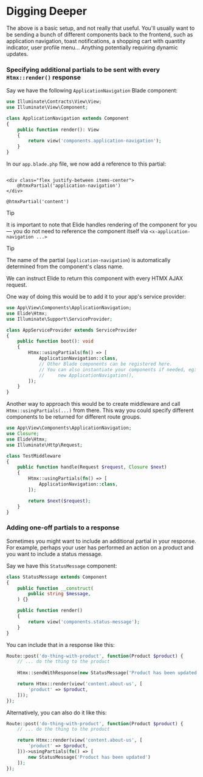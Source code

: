 # Digging Deeper


The above is a basic setup, and not really that useful. You'll usually want to be sending a bunch of different
components back to the frontend, such as application navigation, toast notifications, a shopping cart with quantity
indicator, user profile menu... Anything potentially requiring dynamic updates.

### Specifying additional partials to be sent with every `Htmx::render()` response

Say we have the following `ApplicationNavigation` Blade component:

```php
use Illuminate\Contracts\View\View;
use Illuminate\View\Component;

class ApplicationNavigation extends Component
{
    public function render(): View
    {
        return view('components.application-navigation');
    }
}
```

In our `app.blade.php` file, we now add a reference to this partial:

```bladehtml

<div class="flex justify-between items-center">
    @htmxPartial('application-navigation')
</div>

@htmxPartial('content')
```

> [!TIP]
> It is important to note that Elide handles rendering of the component for you — you do not need to reference the
> component itself via `<x-application-navigation ...>`

> [!TIP]
> The name of the partial (`application-navigation`) is automatically determined from the component's class name.

We can instruct Elide to return this component with every HTMX AJAX request.

One way of doing this would be to add it to your app's service provider:

```php
use App\View\Components\ApplicationNavigation;
use Elide\Htmx;
use Illuminate\Support\ServiceProvider;

class AppServiceProvider extends ServiceProvider
{
    public function boot(): void
    {
        Htmx::usingPartials(fn() => [
            ApplicationNavigation::class,
            // Other Blade components can be registered here.
            // You can also instantiate your components if needed, eg:
            //     new ApplicationNavigation(),
        ]);
    }
}
```

Another way to approach this would be to create middleware and call `Htmx::usingPartials(...)` from there. This way you
could specify different components to be returned for different route groups.

```php
use App\View\Components\ApplicationNavigation;
use Closure;
use Elide\Htmx;
use Illuminate\Http\Request;

class TestMiddleware
{
    public function handle(Request $request, Closure $next)
    {
        Htmx::usingPartials(fn() => [
            ApplicationNavigation::class,
        ]);

        return $next($request);
    }
}
```

### Adding one-off partials to a response

Sometimes you might want to include an additional partial in your response. For example, perhaps your user has
performed an action on a product and you want to include a status message.

Say we have this `StatusMessage` component:

```php
class StatusMessage extends Component
{
    public function __construct(
        public string $message,
    ) {}

    public function render()
    {
        return view('components.status-message');
    }
}
```

You can include that in a response like this:

```php
Route::post('do-thing-with-product', function(Product $product) {
    // ... do the thing to the product
    
    Htmx::sendWithResponse(new StatusMessage('Product has been updated'));

    return Htmx::render(view('content.about-us', [
        'product' => $product,
    ]));
});
```

Alternatively, you can also do it like this:

```php
Route::post('do-thing-with-product', function(Product $product) {
    // ... do the thing to the product

    return Htmx::render(view('content.about-us', [
        'product' => $product,
    ]))->usingPartials(fn() => [
        new StatusMessage('Product has been updated')
    ]);
});
```